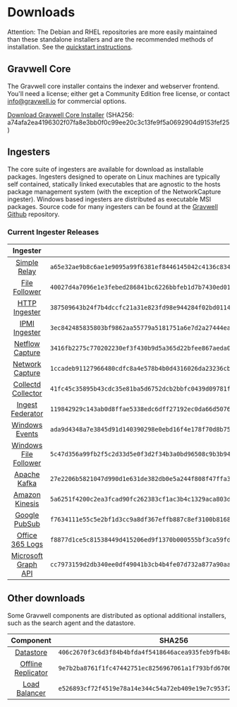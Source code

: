 # Downloads

Attention: The Debian and RHEL repositories are more easily maintained than these standalone installers and are the recommended methods of installation. See the [quickstart instructions](#!quickstart/quickstart.md).

## Gravwell Core

The Gravwell core installer contains the indexer and webserver frontend. You'll need a license; either get a Community Edition free license, or contact info@gravwell.io for commercial options.

[Download Gravwell Core Installer](https://update.gravwell.io/archive/4.2.4/installers/gravwell_4.2.4.sh) (SHA256: a74afa2ea4196302f07fa8e3bb0f0c99ee20c3c13fe9f5a0692904d9153fef25)

## Ingesters

The core suite of ingesters are available for download as installable packages.  Ingesters designed to operate on Linux machines are typically self contained, statically linked executables that are agnostic to the hosts package management system (with the exception of the NetworkCapture ingester).  Windows based ingesters are distributed as executable MSI packages.  Source code for many ingesters can be found at the [Gravwell Github](https://github.com/gravwell/gravwell/tree/master/ingesters) repository.

### Current Ingester Releases
| Ingester | SHA256 | More Info |
|:--------:|-------:|----------:|
| [Simple Relay](https://update.gravwell.io/archive/4.2.4/installers/gravwell_simple_relay_installer_4.2.4.sh) | ``a65e32ae9b8c6ae1e9095a99f6381ef8446145042c4136c8342998bfff66f5b0`` | [Documentation](#!ingesters/ingesters.md#Simple_Relay)|
| [File Follower](https://update.gravwell.io/archive/4.2.4/installers/gravwell_file_follow_installer_4.2.4.sh) | ``40027d4a7096e1e3febed286841bc6226bbfeb1d7b7430ed0119ca23840209cf`` | [Documentation](#!ingesters/ingesters.md#File_Follower) |
| [HTTP Ingester](https://update.gravwell.io/archive/4.2.4/installers/gravwell_http_ingester_installer_4.2.4.sh) | ``387509643b24f7b4dccfc21a31e823fd98e944284f02bd0114532ce1638e11ab`` | [Documentation](#!ingesters/ingesters.md#HTTP_POST) |
| [IPMI Ingester](https://update.gravwell.io/archive/4.2.4/installers/gravwell_ipmi_installer_4.2.4.sh) | ``3ec842485835803bf9862aa55779a5181751a6e7d2a27444ea55508f156ee7b7`` | [Documentation](#!ingesters/ingesters.md#IPMI_Ingester)|
| [Netflow Capture](http://update.gravwell.io/archive/4.2.4/installers/gravwell_netflow_capture_installer_4.2.4.sh) | ``3416fb2275c770202230ef3f430b9d5a365d22bfee867aeda06aff91dcbaa1c6`` | [Documentation](#!ingesters/ingesters.md#Netflow_Ingester) |
| [Network Capture](https://update.gravwell.io/archive/4.2.4/installers/gravwell_network_capture_installer_4.2.4.sh) | ``1ccadeb91127966480cdfc8a4e578b4b0d4316026da23236cbeff6fd272c5017`` | [Documentation](#!ingesters/ingesters.md#Network_Ingester) |
| [Collectd Collector](https://update.gravwell.io/archive/4.2.4/installers/gravwell_collectd_installer_4.2.4.sh) | ``41fc45c35895b43cdc35e81ba5d6752dcb2bbfc0439d09781fb2864bb9fd3c34`` | [Documentation](#!ingesters/ingesters.md#collectd) |
| [Ingest Federator](https://update.gravwell.io/archive/4.2.4/installers/gravwell_federator_installer_4.2.4.sh) | ``119842929c143ab0d8ffae5338edc6dff27192ec0da66d5076b95427d4d5bda1`` | [Documentation](#!ingesters/ingesters.md#Federator_Ingester) |
| [Windows Events](https://update.gravwell.io/archive/4.2.4/installers/gravwell_win_events_4.2.4.msi) | ``ada9d4348a7e3845d91d140390298e0ebd16f4e178f70d8b757e0b31284ffbc7`` | [Documentation](#!ingesters/ingesters.md#Windows_Event_Service) |
| [Windows File Follower](https://update.gravwell.io/archive/4.2.4/installers/gravwell_file_follow_4.2.4.msi) | ``5c47d356a99fb2f5c2d33d5e0f3d2f34b3a0bd96508c9b3b9455e87dcb7b9f28`` | [Documentation](#!ingesters/ingesters.md#File_Follower) |
| [Apache Kafka](https://update.gravwell.io/archive/4.2.4/installers/gravwell_kafka_installer_4.2.4.sh) | ``27e2206b5821047d990d1e631de382db0e5a244f808f47ffa3df97b59e2e7148`` | [Documentation](#!ingesters/ingesters.md#Kafka)|
| [Amazon Kinesis](https://update.gravwell.io/archive/4.2.4/installers/gravwell_kinesis_ingest_installer_4.2.4.sh) | ``5a6251f4200c2ea3fcad90fc262383cf1ac3b4c1329aca803dd6e2560f070be0`` | [Documentation](#!ingesters/ingesters.md#Kinesis_Ingester)|
| [Google PubSub](https://update.gravwell.io/archive/4.2.4/installers/gravwell_pubsub_ingest_installer_4.2.4.sh) | ``f7634111e55c5e2bf1d3cc9a8df367effb887c8ef3100b816802d9c2c385a6a0`` | [Documentation](#!ingesters/ingesters.md#GCP_PubSub)|
| [Office 365 Logs](https://update.gravwell.io/archive/4.2.4/installers/gravwell_o365_installer_4.2.4.sh) | ``f8877d1ce5c81538449d415206ed9f1370b000555bf3ca59fd246462c5738ea3`` | [Documentation](#!ingesters/ingesters.md#Office_365_Log_Ingester)|
| [Microsoft Graph API](https://update.gravwell.io/archive/4.2.4/installers/gravwell_msgraph_installer_4.2.4.sh) | ``cc7973159d2db340ee0df49041b3cb4b4fe07d732a877a90aa8a8949d0c10506`` | [Documentation](#!ingesters/ingesters.md#Microsoft_Graph_API_Ingester)|

## Other downloads

Some Gravwell components are distributed as optional additional installers, such as the search agent and the datastore.

| Component | SHA256 | More Info |
|:---------:|:------:|----------:|
| [Datastore](https://update.gravwell.io/archive/4.2.4/installers/gravwell_datastore_installer_4.2.4.sh) | ``406c2670f3c6d3f84b4bfda4f5418646acea935feb9fb48c6aa04eb55bbde5c4`` | [Documentation](#!distributed/frontend.md) |
| [Offline Replicator](https://update.gravwell.io/archive/4.2.4/installers/gravwell_offline_replication_installer_4.2.4.sh) | ``9e7b2ba8761f1fc47442751ec8256967061a1f793bfd6706591ac912e5bd43b1`` | [Documentation](#!configuration/replication.md) |
| [Load Balancer](https://update.gravwell.io/archive/4.2.4/installers/gravwell_loadbalancer_installer_4.2.4.sh) | ``e526893cf72f4519e78a14e344c54a72eb409e19e7c953f2c592feb6b68cfdb3`` | |
